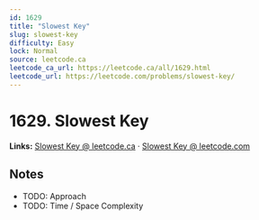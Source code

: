```yaml
--- 
id: 1629
title: "Slowest Key"
slug: slowest-key
difficulty: Easy
lock: Normal
source: leetcode.ca
leetcode_ca_url: https://leetcode.ca/all/1629.html
leetcode_url: https://leetcode.com/problems/slowest-key/
---
```


# 1629. Slowest Key

**Links:** [Slowest Key @ leetcode.ca](https://leetcode.ca/all/1629.html) · [Slowest Key @ leetcode.com](https://leetcode.com/problems/slowest-key/)

## Notes
- TODO: Approach
- TODO: Time / Space Complexity
